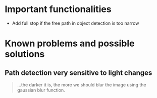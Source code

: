 # Important functionalities
- Add full stop if the free path in object detection is too narrow

# Known problems and possible solutions
## Path detection very sensitive to light changes
> ...the darker it is, the more we should blur the image using the gaussian blur function.
